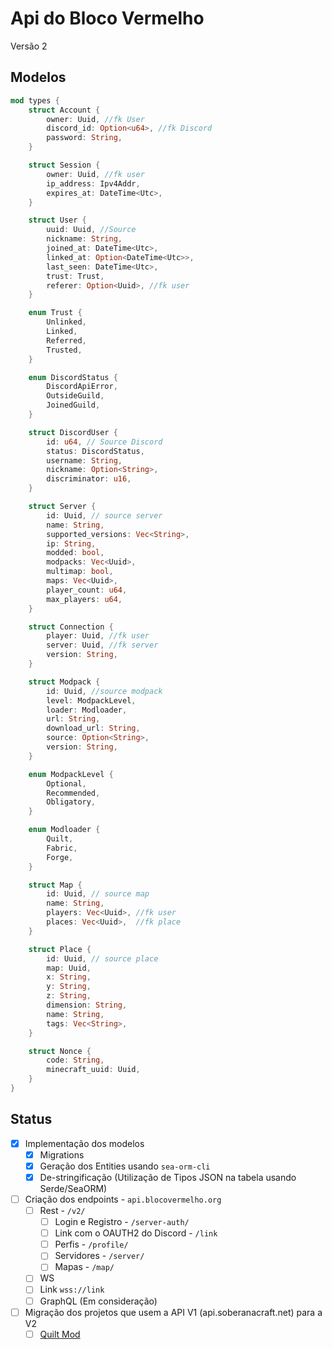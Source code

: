 # Api do Bloco Vermelho
Versão 2

## Modelos

```rs
mod types {
    struct Account {
        owner: Uuid, //fk User
        discord_id: Option<u64>, //fk Discord
        password: String,
    }

    struct Session {
        owner: Uuid, //fk user
        ip_address: Ipv4Addr,
        expires_at: DateTime<Utc>,
    }

    struct User {
        uuid: Uuid, //Source
        nickname: String,
        joined_at: DateTime<Utc>,
        linked_at: Option<DateTime<Utc>>,
        last_seen: DateTime<Utc>,
        trust: Trust,
        referer: Option<Uuid>, //fk user
    }

    enum Trust {
        Unlinked,
        Linked,
        Referred,
        Trusted,
    }

    enum DiscordStatus {
        DiscordApiError,
        OutsideGuild,
        JoinedGuild,
    }

    struct DiscordUser {
        id: u64, // Source Discord
        status: DiscordStatus,
        username: String,
        nickname: Option<String>,
        discriminator: u16,
    }

    struct Server {
        id: Uuid, // source server
        name: String,
        supported_versions: Vec<String>,
        ip: String,
        modded: bool,
        modpacks: Vec<Uuid>,
        multimap: bool,
        maps: Vec<Uuid>,
        player_count: u64,
        max_players: u64,
    }

    struct Connection {
        player: Uuid, //fk user
        server: Uuid, //fk server
        version: String,
    }

    struct Modpack {
        id: Uuid, //source modpack
        level: ModpackLevel,
        loader: Modloader,
        url: String,
        download_url: String,
        source: Option<String>,
        version: String,
    }

    enum ModpackLevel {
        Optional,
        Recommended,
        Obligatory,
    }

    enum Modloader {
        Quilt,
        Fabric,
        Forge,
    }

    struct Map {
        id: Uuid, // source map
        name: String,
        players: Vec<Uuid>, //fk user
        places: Vec<Uuid>,  //fk place
    }

    struct Place {
        id: Uuid, // source place
        map: Uuid,
        x: String,
        y: String,
        z: String,
        dimension: String,
        name: String,
        tags: Vec<String>,
    }

    struct Nonce {
        code: String,
        minecraft_uuid: Uuid,
    }
}
```

## Status

- [x] Implementação dos modelos
  - [x] Migrations
  - [x] Geração dos Entities usando `sea-orm-cli`
  - [x] De-stringificação (Utilização de Tipos JSON na tabela usando Serde/SeaORM)

- [ ] Criação dos endpoints - `api.blocovermelho.org`
  - [ ] Rest - `/v2/`
	- [ ] Login e Registro - `/server-auth/`
	- [ ] Link com o OAUTH2 do Discord - `/link`
	- [ ] Perfis - `/profile/`
	- [ ] Servidores - `/server/`
	- [ ] Mapas - `/map/`
   - [ ] WS
	- [ ] Link `wss://link` 
   - [ ] GraphQL (Em consideração)

- [ ] Migração dos projetos que usem a API V1 (api.soberanacraft.net) para a V2
  - [ ] [Quilt Mod](https://github.com/blocovermelho/quilt-mod)
